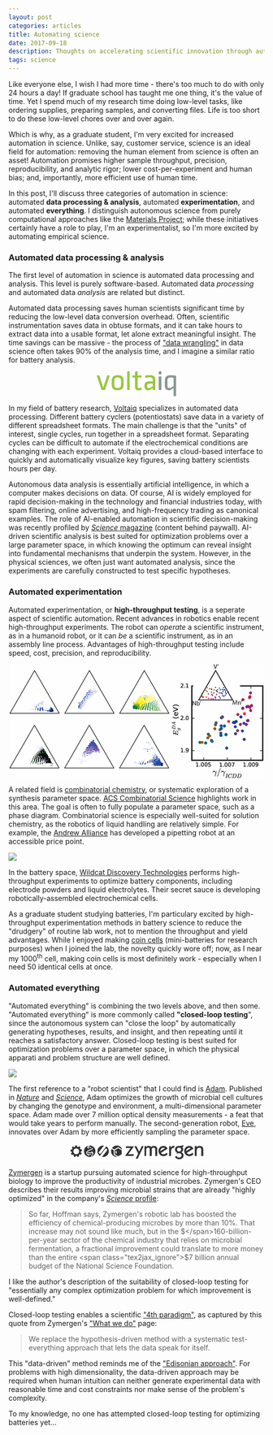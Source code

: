 ```yaml
---
layout: post
categories: articles
title: Automating science
date: 2017-09-18
description: Thoughts on accelerating scientific innovation through automation
tags: science
---
```


Like everyone else, I wish I had more time -
there's too much to do with only 24 hours a day!
If graduate school has taught me one thing, it's the value of time.
Yet I spend much of my research time doing low-level tasks,
like ordering supplies, preparing samples, and converting files.
Life is too short to do these low-level chores over and over again.

Which is why, as a graduate student, I'm very excited for increased automation in science.
Unlike, say, customer service, science is an ideal field for automation:
removing the human element from science is often an asset!
Automation promises higher sample throughput, precision, reproducibility, and
analytic rigor; lower cost-per-experiment and human bias;
and, importantly, more efficient use of human time.

In this post, I'll discuss three categories of automation in science:
automated **data processing & analysis**, automated **experimentation**,
and automated **everything**.
I distinguish autonomous science from purely computational approaches like
the [Materials Project](https://www.materialsproject.org);
while these initiatives certainly have a role to play,
I'm an experimentalist, so I'm more excited by automating empirical science.

### Automated data processing & analysis

The first level of automation in science is automated data processing and analysis. This level is purely software-based.
Automated data *processing* and automated data *analysis* are related but distinct.

Automated data processing saves human scientists significant time
by reducing the low-level data conversion overhead.
Often, scientific instrumentation saves data in obtuse formats,
and it can take hours to extract data into a usable format,
let alone extract meaningful insight.
The time savings can be massive - the process of
["data wrangling"](https://en.wikipedia.org/wiki/Data_wrangling) in
data science often takes 90% of the analysis time, and I imagine a similar
ratio for battery analysis.

<p>
<a href="https://www.voltaiq.com">
<img src="/img/voltaiq.png" style="display:block; margin-left: auto; margin-right: auto;">
</a></p>

In my field of battery research, [Voltaiq](https://www.voltaiq.com)
specializes in automated data processing.
Different battery cyclers (potentiostats) save data in a variety of
different spreadsheet formats.
The main challenge is that the "units" of interest, single cycles, run together
in a spreadsheet format.
Separating cycles can be difficult to automate if the electrochemical conditions
are changing with each experiment.
Voltaiq provides a cloud-based interface to quickly and automatically
visualize key figures, saving battery scientists hours per day.

Autonomous data analysis is essentially artificial intelligence,
in which a computer makes decisions on data.
Of course, AI is widely employed for rapid decision-making
in the technology and financial industries today,
with spam filtering, online advertising, and high-frequency trading as canonical examples.
The role of AI-enabled automation in scientific decision-making was recently profiled
by [*Science* magazine](http://science.sciencemag.org/content/357/6346)
(content behind paywall).
AI-driven scientific analysis is best suited for optimization problems
over a large parameter space, in which knowing the optimum can reveal insight
into fundamental mechanisms that underpin the system.
However, in the physical sciences, we often just want automated analysis,
since the experiments are carefully constructed to test specific hypotheses.

### Automated experimentation

Automated experimentation, or **high-throughput testing**, is a seperate aspect
of scientific automation.
Recent advances in robotics enable recent high-throughput experiments.
The robot can *operate* a scientific instrument, as in a humanoid robot,
or it can *be* a scientific instrument, as in an assembly line process.
Advantages of high-throughput testing include speed, cost, precision, and
reproducibility.

<p>
<a href="http://pubs.acs.org/doi/abs/10.1021/acscombsci.6b00153">
<img src="/img/combinatorial.gif" style="display:block; margin-left: auto; margin-right: auto;">
</a></p>

A related field is
[combinatorial chemistry](https://en.wikipedia.org/wiki/Combinatorial_chemistry),
or systematic exploration of a synthesis parameter space.
[ACS Combinatorial Science](http://pubs.acs.org/journal/acsccc) highlights
work in this area.
The goal is often to fully populate a parameter space, such as a phase diagram.
Combinatorial science is especially well-suited for solution chemistry,
as the robotics of liquid handling are relatively simple.
For example, the [Andrew Alliance](https://www.andrewalliance.com) has developed a
 pipetting robot at an accessible price point.

<p>
<a href="http://www.wildcatdiscovery.com">
<img src="{{ site.url }}/img/wildcat.jpg" style="display:block; margin-left: auto; margin-right: auto;">
</a></p>

In the battery space,
[Wildcat Discovery Technologies](http://www.wildcatdiscovery.com/) performs
high-throughput experiments to optimize battery components, including
electrode powders and liquid electrolytes. Their secret sauce is developing
robotically-assembled electrochemical cells.

As a graduate student studying batteries, I'm particulary excited
by high-throughput experimentation methods in battery science to reduce the
"drudgery" of routine lab work, not to mention the throughput and yield advantages.
While I enjoyed making [coin cells](https://en.wikipedia.org/wiki/Button_cell)
(mini-batteries for research purposes)
when I joined the lab, the novelty quickly wore off;
now, as I near my 1000<sup>th</sup> cell, making coin cells is
most definitely work - especially when I need 50 identical cells at once.

### Automated everything

"Automated everything" is combining the two levels above, and then some.
"Automated everything" is more commonly called **"closed-loop testing**", since
the autonomous system can "close the loop" by automatically generating
hypotheses, results, and insight, and then repeating until it
reaches a satisfactory answer.
Closed-loop testing is best suited for optimization problems
over a parameter space, in which the physical apparati and problem structure
are well defined.

<p>
<a href="http://science.sciencemag.org/content/324/5923/85.full">
<img src="{{ site.url }}/img/adam.jpg" style="display:block; margin-left: auto; margin-right: auto;">
</a></p>

The first reference to a "robot scientist" that I could find is
[Adam](https://en.wikipedia.org/wiki/Robot_Scientist).
Published in
[*Nature*](https://search.proquest.com/docview/204547838)
and
[*Science*](http://science.sciencemag.org/content/324/5923/85.full),
Adam optimizes the growth of microbial cell cultures by changing
the genotype and environment, a multi-dimensional parameter space.
Adam made over 7 million optical density measurements - a feat that would
take years to perform manually.
The second-generation robot, [Eve](http://www.cam.ac.uk/research/news/artificially-intelligent-robot-scientist-eve-could-boost-search-for-new-drugs), innovates over Adam by more efficiently sampling the parameter space.

<p>
<a href="https://www.zymergen.com">
<img src="/img/zymergen.png" style="display:block; margin-left: auto; margin-right: auto;">
</a></p>

[Zymergen](https://www.zymergen.com) is a startup pursuing automated science
for high-throughput biology to improve the productivity of industrial
microbes.
Zymergen's CEO describes their results improving microbial strains that are
already "highly optimized" in the company's [*Science* profile](http://science.sciencemag.org/content/357/6346/18.full):
>So far, Hoffman says, Zymergen's robotic lab has boosted the efficiency of
>chemical-producing microbes by more than 10%.
>That increase may not sound like much,
>but in the <span class="tex2jax_ignore">$</span>160-billion-per-year sector of the chemical industry
>that relies on microbial fermentation, a fractional improvement
>could translate to more money than the entire <span class="tex2jax_ignore">$</span>7 billion annual
>budget of the National Science Foundation.

I like the author's description of the suitability of closed-loop testing for
"essentially any complex optimization problem for which improvement is well-defined."

Closed-loop testing enables a scientific ["4th paradigm"](https://en.wikipedia.org/wiki/Data_science),
 as captured by this quote from Zymergen's ["What we do"](https://zymergen.com/what-we-do/) page:

>We replace the hypothesis-driven method with a systematic test-everything approach that lets the data speak for itself.

This "data-driven" method reminds me of the ["Edisonian approach"](
https://en.wikipedia.org/wiki/Edisonian_approach).
For problems with high dimensionality, the data-driven approach may be required
when human intuition can neither generate experimental data with reasonable time
and cost constraints
nor make sense of the problem's complexity.

To my knowledge, no one has attempted closed-loop testing for optimizing batteries yet...
